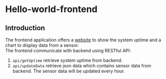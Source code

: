 # Hello-world-frontend
## Introduction
The frontend application offers a [website](http://34.245.28.220:31009/) to show the system uptime and a chart to display data from a sensor.<br/>
The frontend communicate with backend using RESTful API:
1. `api/getUptime` retrieve system uptime from backend.
2. `api/updateData` retrieve json data which contains sensor data from backend. The sensor data will be updated every hour.
